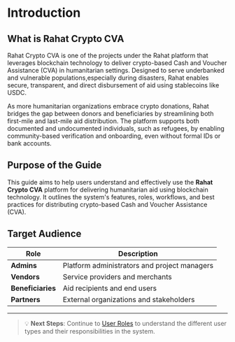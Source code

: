 # Introduction

## What is Rahat Crypto CVA

Rahat Crypto CVA is one of the projects under the Rahat platform that leverages blockchain technology to deliver crypto-based Cash and Voucher Assistance (CVA) in humanitarian settings. Designed to serve underbanked and vulnerable populations,especially during disasters, Rahat enables secure, transparent, and direct disbursement of aid using stablecoins like USDC.

As more humanitarian organizations embrace crypto donations, Rahat bridges the gap between donors and beneficiaries by streamlining both first-mile and last-mile aid distribution. The platform supports both documented and undocumented individuals, such as refugees, by enabling community-based verification and onboarding, even without formal IDs or bank accounts.

## Purpose of the Guide

This guide aims to help users understand and effectively use the **Rahat Crypto CVA** platform for delivering humanitarian aid using blockchain technology. It outlines the system's features, roles, workflows, and best practices for distributing crypto-based Cash and Voucher Assistance (CVA).

## Target Audience

| Role | Description |
|------|-------------|
| **Admins** | Platform administrators and project managers |
| **Vendors** | Service providers and merchants |
| **Beneficiaries** | Aid recipients and end users |
| **Partners** | External organizations and stakeholders |

---

> 💡 **Next Steps**: Continue to [User Roles](./02.%20User%20Role.md) to understand the different user types and their responsibilities in the system.

